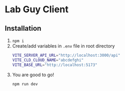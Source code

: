 # Lab Guy Client

## Installation

1. `npm i`
2. Create/add variables in `.env` file in root directory
   ```bash
   VITE_SERVER_API_URL="http://localhost:3000/api"
   VITE_CLD_CLOUD_NAME="abcdefghi"
   VITE_BASE_URL="http://localhost:5173"
   ```
3. You are good to go!
   ```js
   npm run dev
   ```
